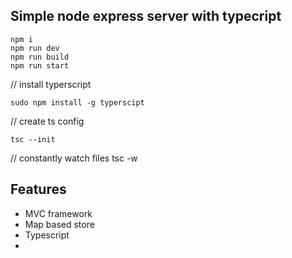 ## Simple node express server with typecript

```
npm i 
npm run dev 
npm run build
npm run start 
```

// install typerscript
```
sudo npm install -g typerscipt

```

// create ts config
```
tsc --init

```

// constantly watch files
tsc -w 


## Features

- MVC framework
- Map based store
- Typescript
- 
